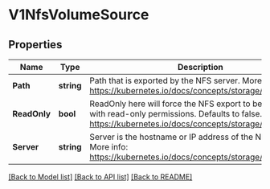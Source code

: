 # V1NfsVolumeSource

## Properties
Name | Type | Description | Notes
------------ | ------------- | ------------- | -------------
**Path** | **string** | Path that is exported by the NFS server. More info: https://kubernetes.io/docs/concepts/storage/volumes#nfs | 
**ReadOnly** | **bool** | ReadOnly here will force the NFS export to be mounted with read-only permissions. Defaults to false. More info: https://kubernetes.io/docs/concepts/storage/volumes#nfs | [optional] 
**Server** | **string** | Server is the hostname or IP address of the NFS server. More info: https://kubernetes.io/docs/concepts/storage/volumes#nfs | 

[[Back to Model list]](../README.md#documentation-for-models) [[Back to API list]](../README.md#documentation-for-api-endpoints) [[Back to README]](../README.md)



